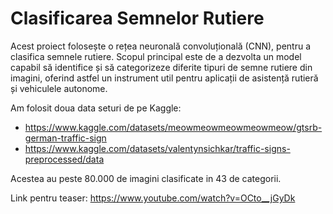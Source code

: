 # Clasificarea Semnelor Rutiere


Acest proiect folosește o rețea neuronală convoluțională (CNN), 
pentru a clasifica semnele rutiere. Scopul principal este de a dezvolta un model capabil să identifice 
și să categorizeze diferite tipuri de semne rutiere din imagini, oferind astfel un instrument util 
pentru aplicații de asistență rutieră și vehiculele autonome.

Am folosit doua data seturi de pe Kaggle:
- https://www.kaggle.com/datasets/meowmeowmeowmeowmeow/gtsrb-german-traffic-sign
- https://www.kaggle.com/datasets/valentynsichkar/traffic-signs-preprocessed/data

Acestea au peste 80.000 de imagini clasificate in 43 de categorii.

Link pentru teaser:
https://www.youtube.com/watch?v=OCto__jGyDk
